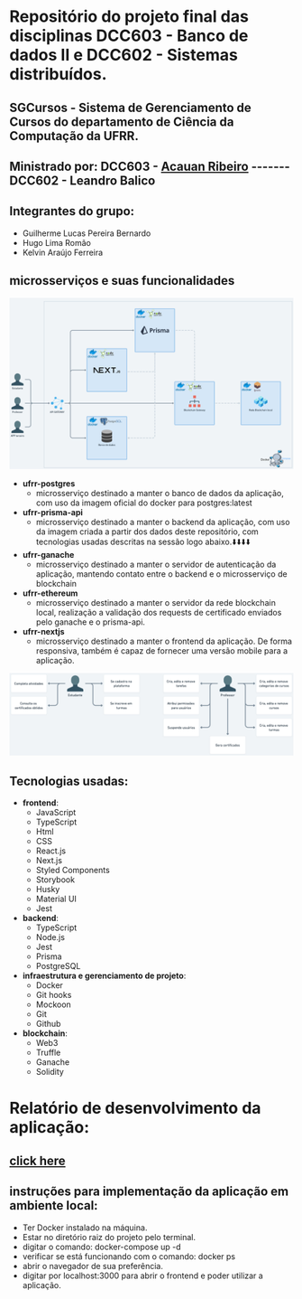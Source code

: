 # **Repositório do projeto final das disciplinas DCC603 - Banco de dados II e DCC602 - Sistemas distribuídos.**

## **SGCursos - Sistema de Gerenciamento de Cursos do departamento de Ciência da Computação da UFRR.**

## **Ministrado por:** **DCC603** - [Acauan Ribeiro](https://github.com/acauanrr) ------- **DCC602** - Leandro Balico

## **Integrantes do grupo:**

- Guilherme Lucas Pereira Bernardo
- Hugo Lima Romão
- Kelvin Araújo Ferreira

## **microsserviços e suas funcionalidades**

![image](./assets/diagram.png)

- **ufrr-postgres**
  - microsserviço destinado a manter o banco de dados da aplicação, com uso da imagem oficial do docker para postgres:latest
- **ufrr-prisma-api**
  - microsserviço destinado a manter o backend da aplicação, com uso da imagem criada a partir dos dados deste repositório, com tecnologias usadas descritas na sessão logo abaixo.⬇️⬇️⬇️⬇️
- **ufrr-ganache**
  - microsserviço destinado a manter o servidor de autenticação da aplicação, mantendo contato entre o backend e o microsserviço de blockchain
- **ufrr-ethereum**
  - microsserviço destinado a manter o servidor da rede blockchain local, realização a validação dos requests de certificado enviados pelo ganache e o prisma-api.
- **ufrr-nextjs**
  - microsserviço destinado a manter o frontend da aplicação. De forma responsiva, também é capaz de fornecer uma versão mobile para a aplicação.

![image](./assets/casosdeuso.png)


## **Tecnologias usadas:**

- **frontend**:
  - JavaScript
  - TypeScript
  - Html
  - CSS
  - React.js
  - Next.js
  - Styled Components
  - Storybook
  - Husky
  - Material UI
  - Jest
- **backend**:
  - TypeScript
  - Node.js
  - Jest
  - Prisma
  - PostgreSQL
- **infraestrutura e gerenciamento de projeto**:
  - Docker
  - Git hooks
  - Mockoon
  - Git
  - Github
- **blockchain**:
  - Web3
  - Truffle
  - Ganache
  - Solidity

# **Relatório de desenvolvimento da aplicação:**

## [click here](https://docs.google.com/document/d/1ZvDegi_lzMK8G3Dbyq6W4ewG2hoDCrOe/edit?usp=sharing&ouid=100008897815631174283&rtpof=true&sd=true)

## **instruções para implementação da aplicação em ambiente local:**

- Ter Docker instalado na máquina.
- Estar no diretório raiz do projeto pelo terminal.
- digitar o comando:
      docker-compose up -d
- verificar se está funcionando com o comando: 
      docker ps
- abrir o navegador de sua preferência.
- digitar por localhost:3000 para abrir o frontend e poder utilizar a aplicação.
